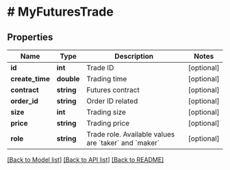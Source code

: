 # # MyFuturesTrade

## Properties

Name | Type | Description | Notes
------------ | ------------- | ------------- | -------------
**id** | **int** | Trade ID | [optional] 
**create_time** | **double** | Trading time | [optional] 
**contract** | **string** | Futures contract | [optional] 
**order_id** | **string** | Order ID related | [optional] 
**size** | **int** | Trading size | [optional] 
**price** | **string** | Trading price | [optional] 
**role** | **string** | Trade role. Available values are &#x60;taker&#x60; and &#x60;maker&#x60; | [optional] 

[[Back to Model list]](../../README.md#documentation-for-models) [[Back to API list]](../../README.md#documentation-for-api-endpoints) [[Back to README]](../../README.md)
